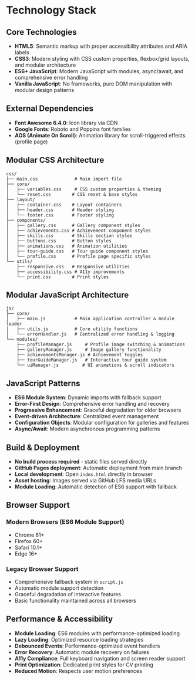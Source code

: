 # Technology Stack

## Core Technologies
- **HTML5**: Semantic markup with proper accessibility attributes and ARIA labels
- **CSS3**: Modern styling with CSS custom properties, flexbox/grid layouts, and modular architecture
- **ES6+ JavaScript**: Modern JavaScript with modules, async/await, and comprehensive error handling
- **Vanilla JavaScript**: No frameworks, pure DOM manipulation with modular design patterns

## External Dependencies
- **Font Awesome 6.4.0**: Icon library via CDN
- **Google Fonts**: Roboto and Poppins font families
- **AOS (Animate On Scroll)**: Animation library for scroll-triggered effects (profile page)

## Modular CSS Architecture
```
css/
├── main.css              # Main import file
├── core/
│   ├── variables.css     # CSS custom properties & theming
│   └── reset.css        # CSS reset & base styles
├── layout/
│   ├── container.css    # Layout containers
│   ├── header.css       # Header styling
│   └── footer.css       # Footer styling
├── components/
│   ├── gallery.css      # Gallery component styles
│   ├── achievements.css # Achievement component styles
│   ├── skills.css       # Skills section styles
│   ├── buttons.css      # Button styles
│   ├── animations.css   # Animation utilities
│   ├── tour-guide.css   # Tour guide component styles
│   └── profile.css      # Profile page specific styles
└── utils/
    ├── responsive.css   # Responsive utilities
    ├── accessibility.css # A11y improvements
    └── print.css        # Print styles
```

## Modular JavaScript Architecture
```
js/
├── core/
│   ├── main.js           # Main application controller & module loader
│   ├── utils.js          # Core utility functions
│   └── errorHandler.js   # Centralized error handling & logging
└── modules/
    ├── profileManager.js     # Profile image switching & animations
    ├── galleryManager.js     # Image gallery functionality
    ├── achievementsManager.js # Achievement toggles
    ├── tourGuideManager.js   # Interactive tour guide system
    └── uiManager.js         # UI animations & scroll indicators
```

## JavaScript Patterns
- **ES6 Module System**: Dynamic imports with fallback support
- **Error-First Design**: Comprehensive error handling and recovery
- **Progressive Enhancement**: Graceful degradation for older browsers
- **Event-driven Architecture**: Centralized event management
- **Configuration Objects**: Modular configuration for galleries and features
- **Async/Await**: Modern asynchronous programming patterns

## Build & Deployment
- **No build process required** - static files served directly
- **GitHub Pages deployment**: Automatic deployment from main branch
- **Local development**: Open `index.html` directly in browser
- **Asset hosting**: Images served via GitHub LFS media URLs
- **Module Loading**: Automatic detection of ES6 support with fallback

## Browser Support
### Modern Browsers (ES6 Module Support)
- Chrome 61+
- Firefox 60+
- Safari 10.1+
- Edge 16+

### Legacy Browser Support
- Comprehensive fallback system in `script.js`
- Automatic module support detection
- Graceful degradation of interactive features
- Basic functionality maintained across all browsers

## Performance & Accessibility
- **Module Loading**: ES6 modules with performance-optimized loading
- **Lazy Loading**: Optimized resource loading strategies
- **Debounced Events**: Performance-optimized event handlers
- **Error Recovery**: Automatic module recovery on failures
- **A11y Compliance**: Full keyboard navigation and screen reader support
- **Print Optimization**: Dedicated print styles for CV printing
- **Reduced Motion**: Respects user motion preferences